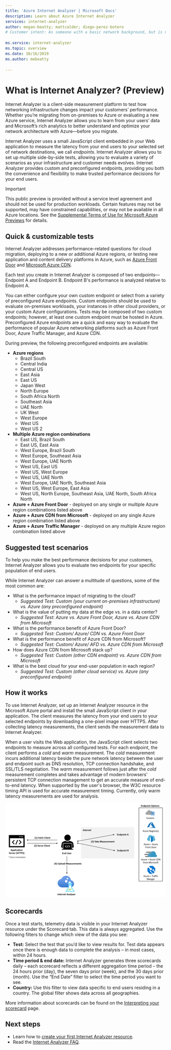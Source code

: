```yaml
---
title: 'Azure Internet Analyzer | Microsoft Docs'
description: Learn about Azure Internet Analyzer
services: internet-analyzer
author: megan-beatty; mattcalder; diego-perez-botero
# Customer intent: As someone with a basic network background, but is new to Azure, I want to understand the capabilities of Azure Internet analyzer so that I can test app and content delivery architectures in Azure. 

ms.service: internet-analyzer
ms.topic: overview
ms.date: 10/16/2019
ms.author: mebeatty

---
```

# What is Internet Analyzer? (Preview)

Internet Analyzer is a client-side measurement platform to test how networking infrastructure changes impact your customers’ performance. Whether you’re migrating from on-premises to Azure or evaluating a new Azure service, Internet Analyzer allows you to learn from your users’ data and Microsoft’s rich analytics to better understand and optimize your network architecture with Azure—before you migrate.

Internet Analyzer uses a small JavaScript client embedded in your Web application to measure the latency from your end users to your selected set of network destinations, we call _endpoints_. Internet Analyzer allows you to set up multiple side-by-side tests, allowing you to evaluate a variety of scenarios as your infrastructure and customer needs evolves. Internet Analyzer provides custom and preconfigured endpoints, providing you both the convenience and flexibility to make trusted performance decisions for your end users. 


> [!IMPORTANT]
> This public preview is provided without a service level agreement and should not be used for production workloads. Certain features may not be supported, may have constrained capabilities, or may not be available in all Azure locations. See the [Supplemental Terms of Use for Microsoft Azure Previews](https://azure.microsoft.com/support/legal/preview-supplemental-terms/) for details.
>

## Quick & customizable tests

Internet Analyzer addresses performance-related questions for cloud migration, deploying to a new or additional Azure regions, or testing new application and content delivery platforms in Azure, such as [Azure Front Door](https://azure.microsoft.com/services/frontdoor/) and [Microsoft Azure CDN](https://azure.microsoft.com/services/cdn/). 

Each test you create in Internet Analyzer is composed of two endpoints—Endpoint A and Endpoint B. Endpoint B's performance is analyzed relative to Endpoint A. 

You can either configure your own custom endpoint or select from a variety of preconfigured Azure endpoints. Custom endpoints should be used to evaluate on-premises workloads, your instances in other cloud providers, or your custom Azure configurations. Tests may be composed of two custom endpoints; however, at least one custom endpoint must be hosted in Azure. Preconfigured Azure endpoints are a quick and easy way to evaluate the performance of popular Azure networking platforms such as Azure Front Door, Azure Traffic Manager, and Azure CDN. 

During preview, the following preconfigured endpoints are available: 

* **Azure regions**
    * Brazil South
    * Central India
    * Central US
    * East Asia
    * East US
    * Japan West
    * North Europe
    * South Africa North
    * Southeast Asia 
    * UAE North
    * UK West  
    * West Europe
    * West US 
    * West US 2
* **Multiple Azure region combinations** 
    * East US, Brazil South 
    * East US, East Asia 
    * West Europe, Brazil South
    * West Europe, Southeast Asia
    * West Europe, UAE North
    * West US, East US 
    * West US, West Europe
    * West US, UAE North
    * West Europe, UAE North, Southeast Asia
    * West US, West Europe, East Asia
    * West US, North Europe, Southeast Asia, UAE North, South Africa North 
* **Azure + Azure Front Door** - deployed on any single or multiple Azure region combinations listed above
* **Azure + Azure CDN from Microsoft** - deployed on any single Azure region combination listed above
* **Azure + Azure Traffic Manager** - deployed on any multiple Azure region combination listed above

## Suggested test scenarios 

To help you make the best performance decisions for your customers, Internet Analyzer allows you to evaluate two endpoints for your specific population of end users. 

While Internet Analyzer can answer a multitude of questions, some of the most common are: 
* What is the performance impact of migrating to the cloud? 
    * *Suggested Test: Custom (your current on-premises infrastructure) vs. Azure (any preconfigured endpoint)*
* What is the value of putting my data at the edge vs. in a data center? 
    *  *Suggested Test: Azure vs. Azure Front Door, Azure vs. Azure CDN from Microsoft*
* What is the performance benefit of Azure Front Door?
    *  *Suggested Test: Custom/ Azure/ CDN vs. Azure Front Door*
* What is the performance benefit of Azure CDN from Microsoft? 
    *  *Suggested Test: Custom/ Azure/ AFD vs. Azure CDN from Microsoft*
* How does Azure CDN from Microsoft stack up? 
    *  *Suggested Test: Custom (other CDN endpoint) vs. Azure CDN from Microsoft*
* What is the best cloud for your end-user population in each region? 
    *  *Suggested Test: Custom (other cloud service) vs. Azure (any preconfigured endpoint)*

## How it works

To use Internet Analyzer, set up an Internet Analyzer resource in the Microsoft Azure portal and install the small JavaScript client in your application. The client measures the latency from your end users to your selected endpoints by downloading a one-pixel image over HTTPS. After collecting latency measurements, the client sends the measurement data to Internet Analyzer.

When a user visits the Web application, the JavaScript client selects two endpoints to measure across all configured tests. For each endpoint, the client performs a _cold_ and _warm_ measurement. The _cold_ measurement incurs additional latency beside the pure network latency between the user and endpoint such as DNS resolution, TCP connection handshake, and SSL/TLS negotiation. The _warm_ measurement follows just after the _cold_ measurement completes and takes advantage of modern browsers' persistent TCP connection management to get an accurate measure of end-to-end latency. When supported by the user's browser, the W3C resource timing API is used for accurate measurement timing. Currently, only warm latency measurements are used for analysis.

![architecture](./media/ia-overview/architecture.png)


## Scorecards 

Once a test starts, telemetry data is visible in your Internet Analyzer resource under the Scorecard tab. This data is always aggregated. Use the following filters to change which view of the data you see: 

* **Test:** Select the test that you’d like to view results for. Test data appears once there is enough data to complete the analysis – in most cases, within 24 hours. 
* **Time period & end date:** Internet Analyzer generates three scorecards daily – each scorecard reflects a different aggregation time period – the 24 hours prior (day), the seven days prior (week), and the 30 days prior (month). Use the “End Date” filter to select the time period you want to see. 
* **Country:** Use this filter to view data specific to end users residing in a country. The global filter shows data across all geographies.  

More information about scorecards can be found on the [Interpreting your scorecard](internet-analyzer-scorecard.md) page. 


## Next steps

* Learn how to [create your first Internet Analyzer resource](internet-analyzer-create-test-portal.md).
* Read the [Internet Analyzer FAQ](internet-analyzer-faq.md). 
